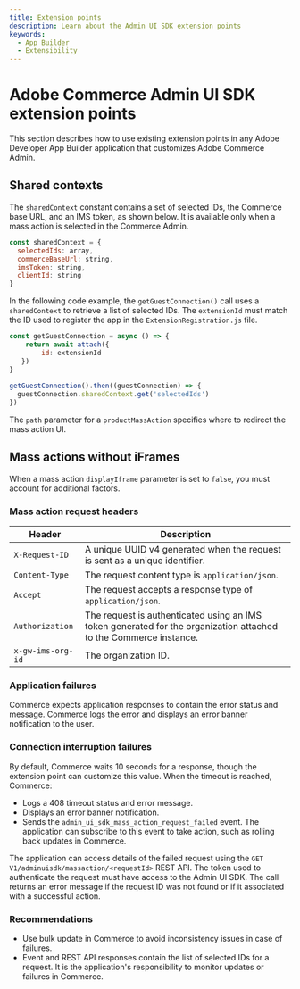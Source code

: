 ```yaml
---
title: Extension points
description: Learn about the Admin UI SDK extension points
keywords:
  - App Builder
  - Extensibility
---
```


# Adobe Commerce Admin UI SDK extension points

This section describes how to use existing extension points in any Adobe Developer App Builder application that customizes Adobe Commerce Admin.

## Shared contexts

The `sharedContext` constant contains a set of selected IDs, the Commerce base URL, and an IMS token, as shown below. It is available only when a mass action is selected in the Commerce Admin.

```js
const sharedContext = {
  selectedIds: array,
  commerceBaseUrl: string,
  imsToken: string,
  clientId: string
}
```

In the following code example, the `getGuestConnection()` call uses a `sharedContext` to retrieve a list of selected IDs. The `extensionId` must match the ID used to register the app in the `ExtensionRegistration.js` file.

```js
const getGuestConnection = async () => {
    return await attach({
        id: extensionId
   })
}
    
getGuestConnection().then((guestConnection) => {
  guestConnection.sharedContext.get('selectedIds')
})
```

The `path` parameter for a `productMassAction` specifies where to redirect the mass action UI.

## Mass actions without iFrames

When a mass action `displayIframe` parameter is set to `false`, you must account for additional factors.

### Mass action request headers

| Header | Description |
| --- | --- |
| `X-Request-ID` | A unique UUID v4 generated when the request is sent as a unique identifier. |
| `Content-Type` | The request content type is `application/json`. |
| `Accept` | The request accepts a response type of `application/json`. |
| `Authorization` | The request is authenticated using an IMS token generated for the organization attached to the Commerce instance. |
| `x-gw-ims-org-id` | The organization ID. |

### Application failures

Commerce expects application responses to contain the error status and message.
Commerce logs the error and displays an error banner notification to the user.

### Connection interruption failures

By default, Commerce waits 10 seconds for a response, though the extension point can customize this value.
When the timeout is reached, Commerce:

- Logs a 408 timeout status and error message.
- Displays an error banner notification.
- Sends the `admin_ui_sdk_mass_action_request_failed` event. The application can subscribe to this event to take action, such as rolling back updates in Commerce.

The application can access details of the failed request using the `GET V1/adminuisdk/massaction/<requestId>` REST API. The token used to authenticate the request must have access to the Admin UI SDK. The call returns an error message if the request ID was not found or if it associated with a successful action.

### Recommendations

- Use bulk update in Commerce to avoid inconsistency issues in case of failures.
- Event and REST API responses contain the list of selected IDs for a request. It is the application's responsibility to monitor updates or failures in Commerce.
